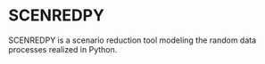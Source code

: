 # SCENREDPY
SCENREDPY is a scenario reduction tool modeling the random data processes realized in Python. 
